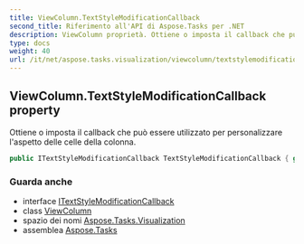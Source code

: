 ```yaml
---
title: ViewColumn.TextStyleModificationCallback
second_title: Riferimento all'API di Aspose.Tasks per .NET
description: ViewColumn proprietà. Ottiene o imposta il callback che può essere utilizzato per personalizzare laspetto delle celle della colonna.
type: docs
weight: 40
url: /it/net/aspose.tasks.visualization/viewcolumn/textstylemodificationcallback/
---
```

## ViewColumn.TextStyleModificationCallback property

Ottiene o imposta il callback che può essere utilizzato per personalizzare l'aspetto delle celle della colonna.

```csharp
public ITextStyleModificationCallback TextStyleModificationCallback { get; set; }
```

### Guarda anche

* interface [ITextStyleModificationCallback](../../itextstylemodificationcallback/)
* class [ViewColumn](../)
* spazio dei nomi [Aspose.Tasks.Visualization](../../viewcolumn/)
* assemblea [Aspose.Tasks](../../../)


